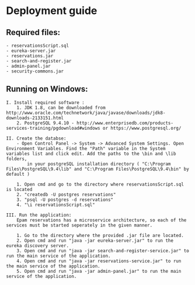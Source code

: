 # Deployment guide

## Required files:
	- reservationsScript.sql 
	- eureka-server.jar
	- reservations.jar
	- search-and-register.jar
	- admin-panel.jar
	- security-commons.jar

## Running on Windows:
  
	I. Install required software :
		1. JDK 1.8, can be downloaded from http://www.oracle.com/technetwork/java/javase/downloads/jdk8-downloads-2133151.html
		2. PostgreSQL 9.4.10 - http://www.enterprisedb.com/products-services-training/pgdownload#windows or https://www.postgresql.org/
	    
	II. Create the databse:
		- Open Control Panel -> System -> Advanced System Settings. Open Environment Variables. Find the "Path" variable in the System variables list and click edit. Add the paths to the \bin and \lib folders,
		    in your postgreSQL installation directory ( "C:\Program Files\PostgreSQL\9.4\lib" and "C:\Program Files\PostgreSQL\9.4\bin" by default )
		
		1. Open cmd and go to the directory where reservationsScript.sql is located
		2. "createdb -U postgres reservations"
		3. "psql -U postgres -d reservations"
		4. "\i reservationsScript.sql"
	
	III. Run the application:
		Epam reservations has a microservice architecture, so each of the services must be started seperately in the given manner.

		1. Go to the directory where the provided .jar file are located.
		2. Open cmd and run "java -jar eureka-server.jar" to run the eureka discovery server.
		3. Open cmd and run "java -jar search-and-register-service.jar" to run the main service of the application.
		4. Open cmd and run "java -jar reservations-service.jar" to run the main service of the application.
		5. Open cmd and run "java -jar admin-panel.jar" to run the main service of the application.

